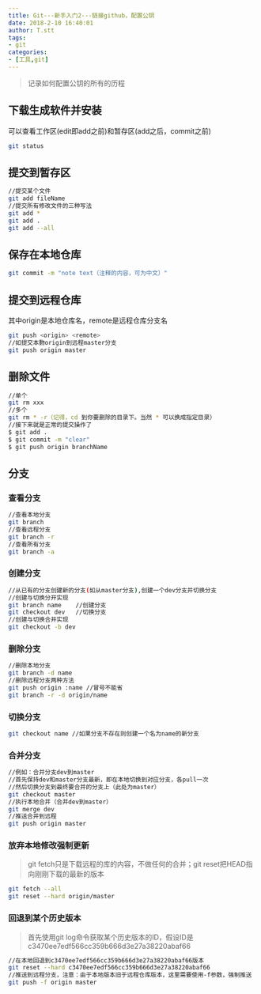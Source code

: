 ```yaml
---
title: Git---新手入门2---链接github，配置公钥
date: 2018-2-10 16:40:01
author: T.stt
tags:
- git
categories:
- [工具,git]
---
```


> 记录如何配置公钥的所有的历程

## 下载生成软件并安装

可以查看工作区(edit即add之前)和暂存区(add之后，commit之前)

``` bash
git status
```

## 提交到暂存区

``` bash
//提交某个文件
git add fileName
//提交所有修改文件的三种写法
git add *
git add .
git add --all
```
## 保存在本地仓库

``` bash
git commit -m "note text（注释的内容，可为中文）"
```

## 提交到远程仓库

其中origin是本地仓库名，remote是远程仓库分支名

``` bash
git push <origin> <remote>
//如提交本覅origin到远程master分支
git push origin master
```
## 删除文件

``` bash
//单个
git rm xxx
//多个
git rm * -r（记得，cd 到你要删除的目录下。当然 * 可以换成指定目录）
//接下来就是正常的提交操作了
$ git add . 
$ git commit -m "clear"
$ git push origin branchName

```

## 分支

### 查看分支

``` bash
//查看本地分支
git branch
//查看远程分支
git branch -r
//查看所有分支
git branch -a
```

### 创建分支

``` bash
//从已有的分支创建新的分支(如从master分支),创建一个dev分支并切换分支
//创建与切换分开实现
git branch name    //创建分支
git checkout dev   //切换分支
//创建与切换合并实现
git checkout -b dev   
```

### 删除分支

``` bash
//删除本地分支
git branch -d name
//删除远程分支两种方法
git push origin :name //冒号不能省
git branch -r -d origin/name
```

### 切换分支

``` bash
git checkout name //如果分支不存在则创建一个名为name的新分支
```

### 合并分支

``` bash
//例如：合并分支dev到master
//首先保持dev和master分支最新，即在本地切换到对应分支，各pull一次
//然后切换分支到最终要合并的分支上（此处为master）
git checkout master
//执行本地合并（合并dev到master）
git merge dev
//推送合并到远程
git push origin master
```

### 放弃本地修改强制更新

> git fetch只是下载远程的库的内容，不做任何的合并；git reset把HEAD指向刚刚下载的最新的版本

``` bash
git fetch --all
git reset --hard origin/master
```

### 回退到某个历史版本

> 首先使用git log命令获取某个历史版本的ID，假设ID是c3470ee7edf566cc359b666d3e27a38220abaf66

``` bash
//在本地回退到c3470ee7edf566cc359b666d3e27a38220abaf66版本
git reset --hard c3470ee7edf566cc359b666d3e27a38220abaf66
//推送到远程分支，注意：由于本地版本旧于远程仓库版本，这里需要使用-f参数，强制推送
git push -f origin master
```
